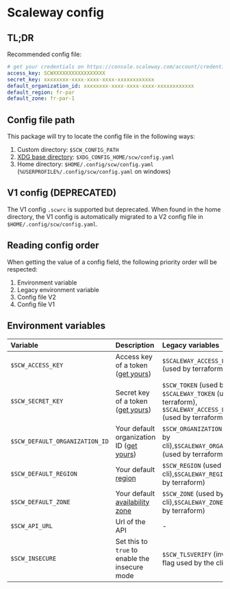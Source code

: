 # Scaleway config

## TL;DR

Recommended config file:

```yaml
# get your credentials on https://console.scaleway.com/account/credentials
access_key: SCWXXXXXXXXXXXXXXXXX
secret_key: xxxxxxxx-xxxx-xxxx-xxxx-xxxxxxxxxxxx
default_organization_id: xxxxxxxx-xxxx-xxxx-xxxx-xxxxxxxxxxxx
default_region: fr-par
default_zone: fr-par-1
```

## Config file path

This package will try to locate the config file in the following ways:

1. Custom directory: `$SCW_CONFIG_PATH`
2. [XDG base directory](https://specifications.freedesktop.org/basedir-spec/basedir-spec-latest.html): `$XDG_CONFIG_HOME/scw/config.yaml`
3. Home directory: `$HOME/.config/scw/config.yaml` (`%USERPROFILE%/.config/scw/config.yaml` on windows)

## V1 config (DEPRECATED)

The V1 config `.scwrc` is supported but deprecated.
When found in the home directory, the V1 config is automatically migrated to a V2 config file in `$HOME/.config/scw/config.yaml`.

## Reading config order

When getting the value of a config field, the following priority order will be respected:

1. Environment variable
2. Legacy environment variable
3. Config file V2
4. Config file V1

## Environment variables

| Variable                       | Description                                                                                      | Legacy variables                                                                                              |
| :----------------------------- | :----------------------------------------------------------------------------------------------- | :------------------------------------------------------------------------------------------------------------ |
| `$SCW_ACCESS_KEY`              | Access key of a token ([get yours](https://console.scaleway.com/account/credentials))            | `$SCALEWAY_ACCESS_KEY` (used by terraform)                                                                    |
| `$SCW_SECRET_KEY`              | Secret key of a token ([get yours](https://console.scaleway.com/account/credentials))            | `$SCW_TOKEN` (used by cli), `$SCALEWAY_TOKEN` (used by terraform), `$SCALEWAY_ACCESS_KEY` (used by terraform) |
| `$SCW_DEFAULT_ORGANIZATION_ID` | Your default organization ID ([get yours](https://console.scaleway.com/account/credentials))     | `$SCW_ORGANIZATION` (used by cli),`$SCALEWAY_ORGANIZATION` (used by terraform)                                |
| `$SCW_DEFAULT_REGION`          | Your default [region](https://developers.scaleway.com/en/quickstart/#region-and-zone)            | `$SCW_REGION` (used by cli),`$SCALEWAY_REGION` (used by terraform)                                            |
| `$SCW_DEFAULT_ZONE`            | Your default [availability zone](https://developers.scaleway.com/en/quickstart/#region-and-zone) | `$SCW_ZONE` (used by cli),`$SCALEWAY_ZONE` (used by terraform)                                                |
| `$SCW_API_URL`                 | Url of the API                                                                                   | -                                                                                                             |
| `$SCW_INSECURE`                | Set this to `true` to enable the insecure mode                                                   | `$SCW_TLSVERIFY` (inverse flag used by the cli)                                                               |
